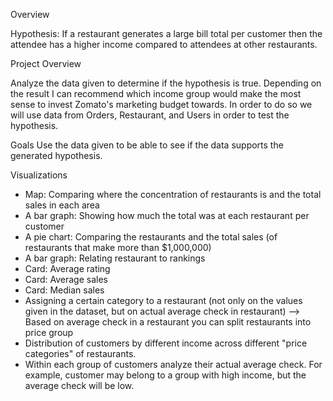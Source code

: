 Overview

Hypothesis: If a restaurant generates a large bill total per customer then the attendee has a higher income compared to attendees at other restaurants.

Project Overview

Analyze the data given to determine if the hypothesis is true. Depending on the result I can recommend which income group would make the most sense to invest Zomato's marketing budget towards. In order to do so we will use data from Orders, Restaurant, and Users in order to test the hypothesis.

Goals
Use the data given to be able to see if the data supports the generated hypothesis. 

Visualizations
- Map: Comparing where the concentration of restaurants is and the total sales in each area
- A bar graph: Showing how much the total was at each restaurant per customer
- A pie chart: Comparing the restaurants and the total sales (of restaurants that make more than $1,000,000)
- A bar graph: Relating restaurant to rankings
- Card: Average rating
- Card: Average sales
- Card: Median sales
- Assigning a certain category to a restaurant (not only on the values given in the dataset, but on actual average check in restaurant) --> Based on average check in a restaurant you can split restaurants into price group 
- Distribution of customers by different income across different "price categories" of restaurants.
- Within each group of customers analyze their actual average check. For example, customer may belong to a group with high income, but the average check will be low.
